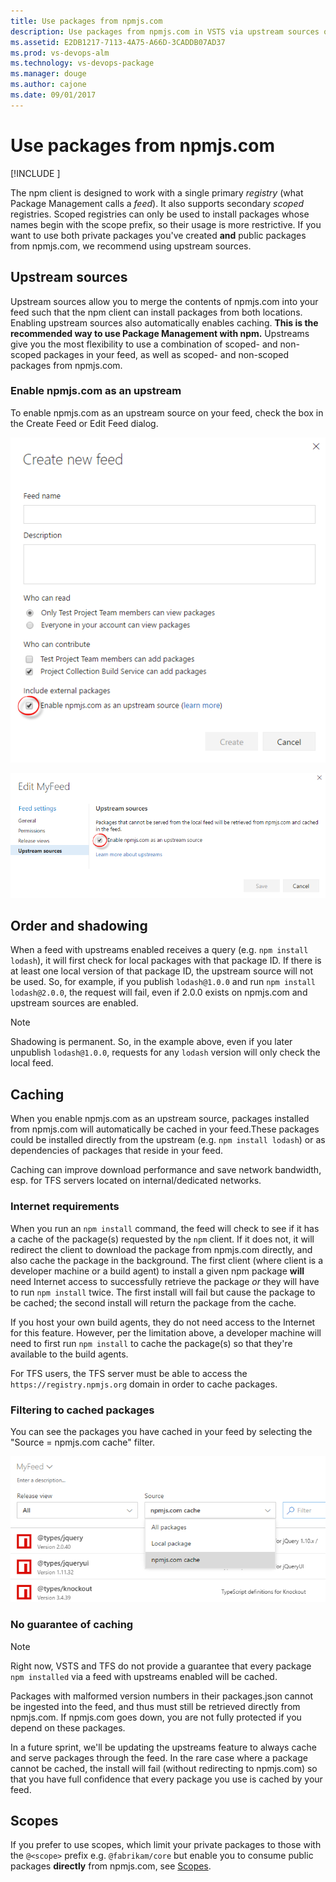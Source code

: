 ```yaml
---
title: Use packages from npmjs.com
description: Use packages from npmjs.com in VSTS via upstream sources or scopes
ms.assetid: E2DB1217-7113-4A75-A66D-3CADDB07AD37
ms.prod: vs-devops-alm
ms.technology: vs-devops-package
ms.manager: douge
ms.author: cajone
ms.date: 09/01/2017
---
```


# Use packages from npmjs.com

[!INCLUDE [](../_shared/availability-npm.md)]

The npm client is designed to work with a single primary *registry* (what Package Management calls a *feed*). It also supports secondary *scoped* registries. Scoped registries can only be used to install packages whose names begin with the scope prefix, so their usage is more restrictive. If you want to use both private packages you've created **and** public packages from npmjs.com, we recommend using upstream sources. 

## Upstream sources
Upstream sources allow you to merge the contents of npmjs.com into your feed such that the npm client can install packages from both locations.  Enabling upstream sources also automatically enables caching.
**This is the recommended way to use Package Management with npm.**
Upstreams give you the most flexibility to use a combination of scoped- and non-scoped packages in your feed, as well as scoped- and non-scoped packages from npmjs.com.

### Enable npmjs.com as an upstream
To enable npmjs.com as an upstream source on your feed, check the box in the Create Feed or Edit Feed dialog.

![Upstream sources checkbox in New feed dialog](_img/upstream-create.png)

![Upstream sources checkbox in Edit feed dialog](_img/upstream-edit.png)

## Order and shadowing
When a feed with upstreams enabled receives a query (e.g. `npm install lodash`), it will first check for local packages with that package ID.
If there is at least one local version of that package ID, the upstream source will not be used.
So, for example, if you publish `lodash@1.0.0` and run `npm install lodash@2.0.0`, the request will fail, even if 2.0.0 exists on npmjs.com and upstream sources are enabled.

> [!NOTE]
> Shadowing is permanent. So, in the example above, even if you later unpublish `lodash@1.0.0`, requests for any `lodash` version will only check the local feed.

## Caching
When you enable npmjs.com as an upstream source, packages installed from npmjs.com will automatically be cached in your feed.These packages could be installed directly from the upstream (e.g. `npm install lodash`) or as dependencies of packages that reside in your feed. 

Caching can improve download performance and save network bandwidth, esp. for TFS servers located on internal/dedicated networks.

### Internet requirements
When you run an `npm install` command, the feed will check to see if it has a cache of the package(s) requested by the `npm` client. If it does not, it will redirect the client to download the package from npmjs.com directly, and also cache the package in the background. The first client (where client is a developer machine or a build agent) to install a given npm package **will** need Internet access to successfully retrieve the package *or* they will have to run `npm install` twice. The first install will fail but cause the package to be cached; the second install will return the package from the cache.

If you host your own build agents, they do not need access to the Internet for this feature. However, per the limitation above, a developer machine will need to first run `npm install` to cache the package(s) so that they're available to the build agents.

For TFS users, the TFS server must be able to access the `https://registry.npmjs.org` domain in order to cache packages.

### Filtering to cached packages
You can see the packages you have cached in your feed by selecting the "Source = npmjs.com cache" filter.

![Viewing your cached packages](_img/view-cached-packages.png)

### No guarantee of caching
> [!NOTE]
> Right now, VSTS and TFS do not provide a guarantee that every package `npm installed` via a feed with upstreams enabled will be cached. 

Packages with malformed version numbers in their packages.json cannot be ingested into the feed, and thus must still be retrieved directly from npmjs.com. If npmjs.com goes down, you are not fully protected if you depend on these packages. 

In a future sprint, we'll be updating the upstreams feature to always cache and serve packages through the feed. In the rare case where a package cannot be cached, the install will fail (without redirecting to npmjs.com) so that you have full confidence that every package you use is cached by your feed.

## Scopes
If you prefer to use scopes, which limit your private packages to those with the `@<scope>` prefix e.g. `@fabrikam/core` but enable you to consume public packages **directly** from npmjs.com, see [Scopes](scopes.md).